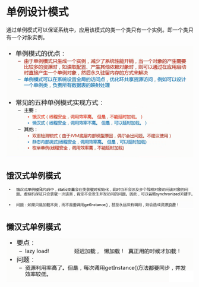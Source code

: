 # 单例设计模式

通过单例模式可以保证系统中，应用该模式的类一个类只有一个实例。即一个类只有一个对象实例。


![](https://github.com/andyczy/czy-study-design-patterns/blob/master/src/main/java/singleton/singleton.png "单例设计模式")


## 饿汉式单例模式
![](https://github.com/andyczy/czy-study-design-patterns/blob/master/src/main/java/singleton/SingletonDom.png "单例设计模式")



## 懒汉式单例模式
![](https://github.com/andyczy/czy-study-design-patterns/blob/master/src/main/java/singleton/SingletonDom1.png "单例设计模式")







